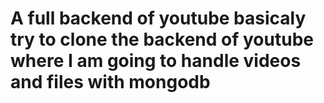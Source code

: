 # A full backend of youtube basicaly try to clone the backend of youtube where I am going to handle videos and files with mongodb
